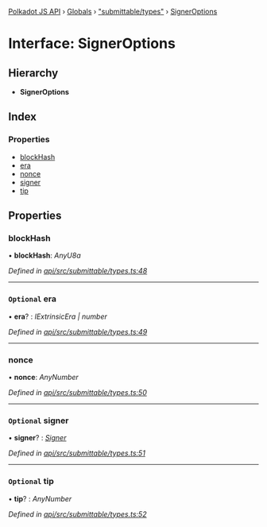 [Polkadot JS API](../README.md) › [Globals](../globals.md) › ["submittable/types"](../modules/_submittable_types_.md) › [SignerOptions](_submittable_types_.signeroptions.md)

# Interface: SignerOptions

## Hierarchy

* **SignerOptions**

## Index

### Properties

* [blockHash](_submittable_types_.signeroptions.md#blockhash)
* [era](_submittable_types_.signeroptions.md#optional-era)
* [nonce](_submittable_types_.signeroptions.md#nonce)
* [signer](_submittable_types_.signeroptions.md#optional-signer)
* [tip](_submittable_types_.signeroptions.md#optional-tip)

## Properties

###  blockHash

• **blockHash**: *AnyU8a*

*Defined in [api/src/submittable/types.ts:48](https://github.com/polkadot-js/api/blob/da8ff51615/packages/api/src/submittable/types.ts#L48)*

___

### `Optional` era

• **era**? : *IExtrinsicEra | number*

*Defined in [api/src/submittable/types.ts:49](https://github.com/polkadot-js/api/blob/da8ff51615/packages/api/src/submittable/types.ts#L49)*

___

###  nonce

• **nonce**: *AnyNumber*

*Defined in [api/src/submittable/types.ts:50](https://github.com/polkadot-js/api/blob/da8ff51615/packages/api/src/submittable/types.ts#L50)*

___

### `Optional` signer

• **signer**? : *[Signer](_types_.signer.md)*

*Defined in [api/src/submittable/types.ts:51](https://github.com/polkadot-js/api/blob/da8ff51615/packages/api/src/submittable/types.ts#L51)*

___

### `Optional` tip

• **tip**? : *AnyNumber*

*Defined in [api/src/submittable/types.ts:52](https://github.com/polkadot-js/api/blob/da8ff51615/packages/api/src/submittable/types.ts#L52)*
